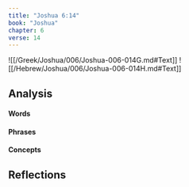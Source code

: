 ```yaml
---
title: "Joshua 6:14"
book: "Joshua"
chapter: 6
verse: 14
---
```

![[/Greek/Joshua/006/Joshua-006-014G.md#Text]]
![[/Hebrew/Joshua/006/Joshua-006-014H.md#Text]]

## Analysis

#### Words

#### Phrases

#### Concepts

## Reflections
